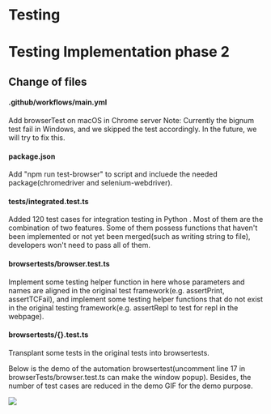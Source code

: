 Testing
===
# Testing Implementation phase 2
## Change of files
#### .github/workflows/main.yml
Add browserTest on macOS in Chrome server
Note: Currently the bignum test fail in Windows, and we skipped the test accordingly. In the future, we will try to fix this.
#### package.json
Add "npm run test-browser" to script and incluede the needed package(chromedriver and selenium-webdriver).
#### tests/integrated.test.ts
Added 120 test cases for integration testing in Python . Most of them are the combination of two features. Some of them possess functions that haven't been implemented or not yet been merged(such as writing string to file), developers won't need to pass all of them.
#### browsertests/browser.test.ts
Implement some testing helper function in here whose parameters and names are aligned in the original test framework(e.g. assertPrint, assertTCFail), and implement some testing helper functions that do not exist in the original testing framework(e.g. assertRepl to test for repl in the webpage).
#### browsertests/{}.test.ts
Transplant some tests in the original tests into browsertests.

Below is the demo of the automation browsertest(uncomment line 17 in browserTests/browser.test.ts can make the window popup). Besides, the number of test cases are reduced in the demo GIF for the demo purpose.


![](https://i.imgur.com/bqYBEWO.gif)
